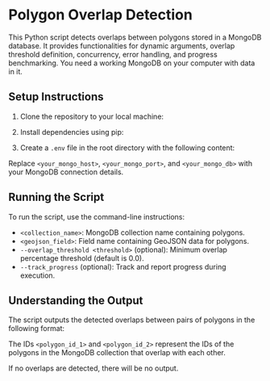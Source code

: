 # Polygon Overlap Detection

This Python script detects overlaps between polygons stored in a MongoDB database. It provides functionalities for dynamic arguments, overlap threshold definition, concurrency, error handling, and progress benchmarking. You need a working MongoDB on your computer with data in it.

## Setup Instructions

1. Clone the repository to your local machine:


2. Install dependencies using pip:


3. Create a `.env` file in the root directory with the following content:


Replace `<your_mongo_host>`, `<your_mongo_port>`, and `<your_mongo_db>` with your MongoDB connection details.

## Running the Script

To run the script, use the command-line instructions:


- `<collection_name>`: MongoDB collection name containing polygons.
- `<geojson_field>`: Field name containing GeoJSON data for polygons.
- `--overlap_threshold <threshold>` (optional): Minimum overlap percentage threshold (default is 0.0).
- `--track_progress` (optional): Track and report progress during execution.


## Understanding the Output

The script outputs the detected overlaps between pairs of polygons in the following format:


The IDs `<polygon_id_1>` and `<polygon_id_2>` represent the IDs of the polygons in the MongoDB collection that overlap with each other.

If no overlaps are detected, there will be no output.
